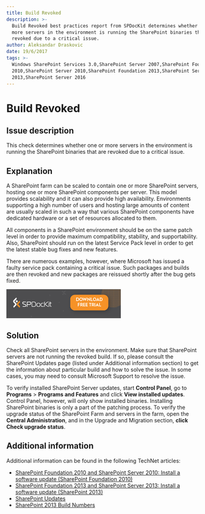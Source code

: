 ```yaml
---
title: Build Revoked
description: >-
  Build Revoked best practices report from SPDocKit determines whether one or
  more servers in the environment is running the SharePoint binaries that are
  revoked due to a critical issue.
author: Aleksandar Draskovic
date: 19/6/2017
tags: >-
  Windows SharePoint Services 3.0,SharePoint Server 2007,SharePoint Foundation
  2010,SharePoint Server 2010,SharePoint Foundation 2013,SharePoint Server
  2013,SharePoint Server 2016
---
```


# Build Revoked

## Issue description

This check determines whether one or more servers in the environment is running the SharePoint binaries that are revoked due to a critical issue.

## Explanation

A SharePoint farm can be scaled to contain one or more SharePoint servers, hosting one or more SharePoint components per server. This model provides scalability and it can also provide high availability. Environments supporting a high number of users and hosting large amounts of content are usually scaled in such a way that various SharePoint components have dedicated hardware or a set of resources allocated to them.

All components in a SharePoint environment should be on the same patch level in order to provide maximum compatibility, stability, and supportability. Also, SharePoint should run on the latest Service Pack level in order to get the latest stable bug fixes and new features.

There are numerous examples, however, where Microsoft has issued a faulty service pack containing a critical issue. Such packages and builds are then revoked and new packages are reissued shortly after the bug gets fixed.

[![Download SPDocKit](/.gitbook/assets/spdockit_download.png)](http://bit.ly/2US0Zna)

## Solution

Check all SharePoint servers in the environment. Make sure that SharePoint servers are not running the revoked build. If so, please consult the SharePoint Updates page \(listed under Additional information section\) to get the information about particular build and how to solve the issue. In some cases, you may need to consult Microsoft Support to resolve the issue.

To verify installed SharePoint Server updates, start **Control Panel**, go to **Programs** &gt; **Programs and Features** and click **View installed updates**. Control Panel, however, will only show installed binaries. Installing SharePoint binaries is only a part of the patching process. To verify the upgrade status of the SharePoint Farm and servers in the farm, open the **Central Administration**, and in the Upgrade and Migration section, **click Check upgrade status**.

## Additional information

Additional information can be found in the following TechNet articles:

* [SharePoint Foundation 2010 and SharePoint Server 2010: Install a software update \(SharePoint Foundation 2010\)](https://technet.microsoft.com/en-us/library/ff806325%28v=office.14%29.aspx)
* [SharePoint Foundation 2013 and SharePoint Server 2013: Install a software update \(SharePoint 2013\)](https://technet.microsoft.com/en-us/library/ff806338.aspx)
* [SharePoint Updates](https://technet.microsoft.com/library/4b32dfba-1af6-4077-9a92-7cec8f220f20)
* [SharePoint 2013 Build Numbers](http://www.toddklindt.com/blog/Lists/Posts/Post.aspx?ID=346)

